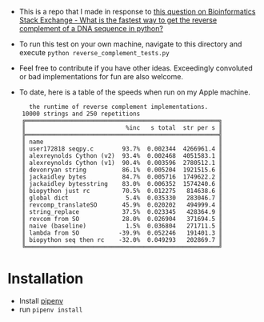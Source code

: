 - This is a repo that I made in response to
  [this question on Bioinformatics Stack Exchange - What is the fastest way to get the reverse complement of a DNA sequence in python?](https://bioinformatics.stackexchange.com/questions/3583)
- To run this test on your own machine, navigate to this directory and execute `python reverse_complement_tests.py`
- Feel free to contribute if you have other ideas. Exceedingly
  convoluted or bad implementations for fun are also welcome.
  
- To date, here is a table of the speeds when run on my Apple machine.

```
      the runtime of reverse complement implementations.
    10000 strings and 250 repetitions
    ╔══════════════════════════════════════════════════════╗
    ║                            %inc   s total  str per s ║
    ╠══════════════════════════════════════════════════════╣
    ║ name                                                 ║
    ║ user172818 seqpy.c        93.7%  0.002344  4266961.4 ║
    ║ alexreynolds Cython (v2)  93.4%  0.002468  4051583.1 ║
    ║ alexreynolds Cython (v1)  90.4%  0.003596  2780512.1 ║
    ║ devonryan string          86.1%  0.005204  1921515.6 ║
    ║ jackaidley bytes          84.7%  0.005716  1749622.2 ║
    ║ jackaidley bytesstring    83.0%  0.006352  1574240.6 ║
    ║ biopython just rc         70.5%  0.012275   814638.6 ║
    ║ global dict                5.4%  0.035330   283046.7 ║
    ║ revcomp_translateSO       45.9%  0.020202   494999.4 ║
    ║ string_replace            37.5%  0.023345   428364.9 ║
    ║ revcom from SO            28.0%  0.026904   371694.5 ║
    ║ naive (baseline)           1.5%  0.036804   271711.5 ║
    ║ lambda from SO           -39.9%  0.052246   191401.3 ║
    ║ biopython seq then rc    -32.0%  0.049293   202869.7 ║
    ╚══════════════════════════════════════════════════════╝
```

# Installation

- Install [pipenv](https://docs.pipenv.org/)
- run `pipenv install`
